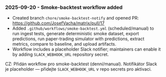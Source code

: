 ### 2025-09-20 - Smoke-backtest workflow added
- Created branch `chore/smoke-backtest-notify` and opened PR: https://github.com/JosefVacha/matrix/pull/17
- Added `.github/workflows/smoke-backtest.yml` (scheduled/manual) to run ingest tests, generate deterministic smoke dataset, export predictions, run paper-trading simulator with predictions, extract metrics, compare to baseline, and upload artifacts.
- Workflow includes a placeholder Slack notifier; maintainers can enable it by adding `SLACK_WEBHOOK_URL` repository secret.

CZ: Přidán workflow pro smoke-backtest (denní/manual). Notifikátor Slack je placeholder — přidejte `SLACK_WEBHOOK_URL` v repo secrets pro aktivaci.
